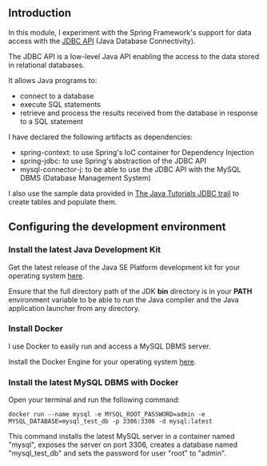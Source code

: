 ## Introduction

In this module, I experiment with the Spring Framework's support for data access
with the <a href="https://docs.oracle.com/javase/8/docs/technotes/guides/jdbc/">JDBC API</a> (Java Database
Connectivity).

The JDBC API is a low-level Java API enabling the access to the data stored in relational databases.

It allows Java programs to:
<ul>
<li>connect to a database</li>
<li>execute SQL statements</li>
<li>retrieve and process the results received from the database in response to a SQL statement</li>
</ul>

I have declared the following artifacts as dependencies:
<ul>
<li>spring-context: to use Spring's IoC container for Dependency Injection</li>
<li>spring-jdbc: to use Spring's abstraction of the JDBC API</li>
<li>mysql-connector-j: to be able to use the JDBC API with the MySQL DBMS (Database Management System)</li>
</ul>

I also use the sample data provided
in <a href="https://docs.oracle.com/javase/tutorial/jdbc/basics/gettingstarted.html">The Java Tutorials JDBC trail</a>
to create tables and populate them.

## Configuring the development environment

### Install the latest Java Development Kit

Get the latest release of the Java SE Platform development
kit for your operating system <a href="https://www.oracle.com/java/technologies/downloads/">here</a>.

Ensure that the full directory path of the JDK **bin** directory is in your **PATH** environment variable to be able to
run the
Java compiler and the Java application launcher from any directory.

### Install Docker

I use Docker to easily run and access a MySQL DBMS server.

Install the Docker Engine for your operating system <a href="https://docs.docker.com/engine/install/">here</a>.

### Install the latest MySQL DBMS with Docker

Open your terminal and run the following command:

    docker run --name mysql -e MYSQL_ROOT_PASSWORD=admin -e MYSQL_DATABASE=mysql_test_db -p 3306:3306 -d mysql:latest

This command installs the latest MySQL server in a container named "mysql", exposes the server on port 3306, creates a
database named "mysql_test_db" and sets the password for user "root" to "admin". 
